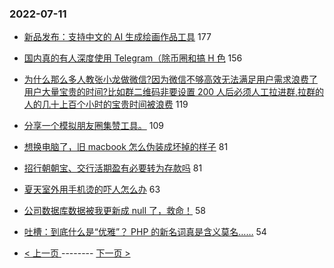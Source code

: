 ### 2022-07-11 
- [新品发布：支持中文的 AI 生成绘画作品工具](https://www.v2ex.com/t/865457) 177
- [国内真的有人深度使用 Telegram（除币圈和搞 H 色](https://www.v2ex.com/t/865378) 156
- [为什么那么多人教张小龙做微信?因为微信不够高效无法满足用户需求浪费了用户大量宝贵的时间?比如群二维码非要设置 200 人后必须人工拉进群,拉群的人的几十上百个小时的宝贵时间被浪费](https://www.v2ex.com/t/865328) 119
- [分享一个模拟朋友圈集赞工具。](https://www.v2ex.com/t/865375) 109
- [想换电脑了，旧 macbook 怎么伪装成坏掉的样子](https://www.v2ex.com/t/865354) 81
- [招行朝朝宝、交行活期盈有必要转为存款吗](https://www.v2ex.com/t/865361) 81
- [夏天室外用手机烫的吓人怎么办](https://www.v2ex.com/t/865300) 63
- [公司数据库数据被我更新成 null 了，救命！](https://www.v2ex.com/t/865464) 58
- [吐槽：到底什么是“优雅”？ PHP 的新名词真是含义莫名……](https://www.v2ex.com/t/865309) 54 

- [ < 上一页 ](https://github.com/able8/v2ex-hot-record/blob/master/2022-07-10.md) -------- [ 下一页 > ](https://github.com/able8/v2ex-hot-record/blob/master/2022-07-12.md)
